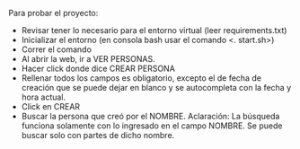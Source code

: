 Para probar el proyecto:
- Revisar tener lo necesario para el entorno virtual (leer requirements.txt)
- Inicializar el entorno (en consola bash usar el comando <. start.sh>)
- Correr el comando <py manage.py runserver>
- Al abrir la web, ir a VER PERSONAS.
- Hacer click donde dice CREAR PERSONA
- Rellenar todos los campos es obligatorio, excepto el de fecha de creación que se puede dejar en blanco y se autocompleta con la fecha y hora actual.
- Click en CREAR
- Buscar la persona que creó por el NOMBRE. Aclaración: La búsqueda funciona solamente con lo ingresado en el campo NOMBRE. Se puede buscar solo con partes de dicho nombre.